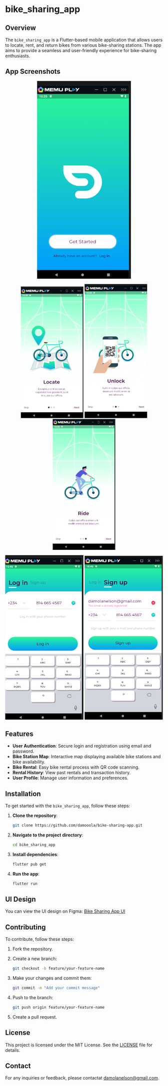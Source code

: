 # bike_sharing_app

## Overview

The `bike_sharing_app` is a Flutter-based mobile application that allows users to locate, rent, and return bikes from various bike-sharing stations. The app aims to provide a seamless and user-friendly experience for bike-sharing enthusiasts.

## App Screenshots

<p align="center">
  <img src="https://github.com/damooola/bike-sharing-app/blob/main/assets/app_screenshots/splash_screen.png"
  alt="Splash Screen"
  width="300">
</p>

<p align="center">
  <img src="https://github.com/damooola/bike-sharing-app/blob/main/assets/app_screenshots/onboard_locate.png" alt="Locate" width="200">
  <img src="https://github.com/damooola/bike-sharing-app/blob/main/assets/app_screenshots/onboard_unlock.png" alt="Unlock" width="200">
  <img src="https://github.com/damooola/bike-sharing-app/blob/main/assets/app_screenshots/onboard_ride.png" alt="Ride" width="200">
</p>

<p align="center">
  <img src="https://github.com/damooola/bike-sharing-app/blob/main/assets/app_screenshots/login.png" alt="Login" width="250">
  <img src="https://github.com/damooola/bike-sharing-app/blob/main/assets/app_screenshots/signup.png" alt="Sign Up" width="250">
</p>

## Features

- **User Authentication**: Secure login and registration using email and password.
- **Bike Station Map**: Interactive map displaying available bike stations and bike availability.
- **Bike Rental**: Easy bike rental process with QR code scanning.
- **Rental History**: View past rentals and transaction history.
- **User Profile**: Manage user information and preferences.

## Installation

To get started with the `bike_sharing_app`, follow these steps:

1. **Clone the repository**:

    ```sh
    git clone https://github.com/damooola/bike-sharing-app.git
    ```

2. **Navigate to the project directory**:

    ```sh
    cd bike_sharing_app
    ```

3. **Install dependencies**:

    ```sh
    flutter pub get
    ```

4. **Run the app**:

    ```sh
    flutter run
    ```

## UI Design

You can view the UI design on Figma: [Bike Sharing App UI](https://www.figma.com/design/mtXqhJYCET2HsqzzpjiECI/Bike-Sharing-App-UI-(Community)?node-id=0-1&p=f&t=LMULxlKQdB0MM1xi-0)

## Contributing

To contribute, follow these steps:

1. Fork the repository.
2. Create a new branch:

    ```sh
    git checkout -b feature/your-feature-name
    ```

3. Make your changes and commit them:

    ```sh
    git commit -m "Add your commit message"
    ```

4. Push to the branch:

    ```sh
    git push origin feature/your-feature-name
    ```

5. Create a pull request.

## License

This project is licensed under the MIT License. See the [LICENSE](LICENSE) file for details.

## Contact

For any inquiries or feedback, please contactat [damolanelson@gmail.com](mailto:damolanelson@gmail.com).
